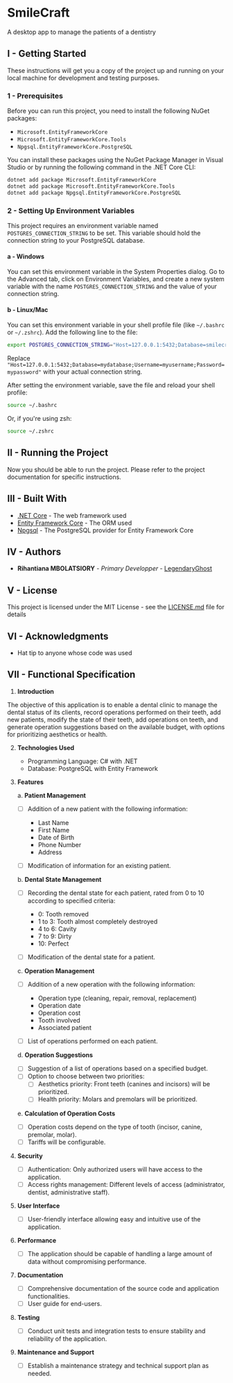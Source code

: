 # SmileCraft
A desktop app to manage the patients of a dentistry

## I - Getting Started

These instructions will get you a copy of the project up and running on your local machine for development and testing purposes.

### 1 - Prerequisites

Before you can run this project, you need to install the following NuGet packages:

- `Microsoft.EntityFrameworkCore`
- `Microsoft.EntityFrameworkCore.Tools`
- `Npgsql.EntityFrameworkCore.PostgreSQL`

You can install these packages using the NuGet Package Manager in Visual Studio or by running the following command in the .NET Core CLI:

```bash
dotnet add package Microsoft.EntityFrameworkCore
dotnet add package Microsoft.EntityFrameworkCore.Tools
dotnet add package Npgsql.EntityFrameworkCore.PostgreSQL
```

### 2 - Setting Up Environment Variables

This project requires an environment variable named `POSTGRES_CONNECTION_STRING` to be set. This variable should hold the connection string to your PostgreSQL database.

#### a - Windows

You can set this environment variable in the System Properties dialog. Go to the Advanced tab, click on Environment Variables, and create a new system variable with the name `POSTGRES_CONNECTION_STRING` and the value of your connection string.

#### b - Linux/Mac

You can set this environment variable in your shell profile file (like `~/.bashrc` or `~/.zshrc`). Add the following line to the file:

```bash
export POSTGRES_CONNECTION_STRING="Host=127.0.0.1:5432;Database=smilecraft;Username=myusername;Password=mypassword"
```

Replace `"Host=127.0.0.1:5432;Database=mydatabase;Username=myusername;Password=mypassword"` with your actual connection string.

After setting the environment variable, save the file and reload your shell profile:

```bash
source ~/.bashrc
```

Or, if you're using zsh:

```bash
source ~/.zshrc
```

## II - Running the Project

Now you should be able to run the project. Please refer to the project documentation for specific instructions.

## III - Built With

- [.NET Core](https://dotnet.microsoft.com/) - The web framework used
- [Entity Framework Core](https://docs.microsoft.com/en-us/ef/core/) - The ORM used
- [Npgsql](https://www.npgsql.org/) - The PostgreSQL provider for Entity Framework Core

## IV - Authors

- **Rihantiana MBOLATSIORY** - *Primary Developper* - [LegendaryGhost](https://github.com/LegendaryGhost)

## V - License

This project is licensed under the MIT License - see the [LICENSE.md](LICENSE.md) file for details

## VI - Acknowledgments

- Hat tip to anyone whose code was used

## VII - Functional Specification

1. **Introduction**

The objective of this application is to enable a dental clinic to manage the dental status of its clients, record operations performed on their teeth, add new patients, modify the state of their teeth, add operations on teeth, and generate operation suggestions based on the available budget, with options for prioritizing aesthetics or health.

2. **Technologies Used**

   - Programming Language: C# with .NET
   - Database: PostgreSQL with Entity Framework

3. **Features**

   a. **Patient Management**

      - [ ] Addition of a new patient with the following information:
        - Last Name
        - First Name
        - Date of Birth
        - Phone Number
        - Address

      - [ ] Modification of information for an existing patient.

   b. **Dental State Management**

      - [ ] Recording the dental state for each patient, rated from 0 to 10 according to specified criteria:
        - 0: Tooth removed
        - 1 to 3: Tooth almost completely destroyed
        - 4 to 6: Cavity
        - 7 to 9: Dirty
        - 10: Perfect

      - [ ] Modification of the dental state for a patient.

   c. **Operation Management**

      - [ ] Addition of a new operation with the following information:
        - Operation type (cleaning, repair, removal, replacement)
        - Operation date
        - Operation cost
        - Tooth involved
        - Associated patient

      - [ ] List of operations performed on each patient.

   d. **Operation Suggestions**

      - [ ] Suggestion of a list of operations based on a specified budget.
      - [ ] Option to choose between two priorities:
        - [ ] Aesthetics priority: Front teeth (canines and incisors) will be prioritized.
        - [ ] Health priority: Molars and premolars will be prioritized.

   e. **Calculation of Operation Costs**

      - [ ] Operation costs depend on the type of tooth (incisor, canine, premolar, molar).
      - [ ] Tariffs will be configurable.

4. **Security**

   - [ ] Authentication: Only authorized users will have access to the application.
   - [ ] Access rights management: Different levels of access (administrator, dentist, administrative staff).

5. **User Interface**

   - [ ] User-friendly interface allowing easy and intuitive use of the application.

6. **Performance**

   - [ ] The application should be capable of handling a large amount of data without compromising performance.

7. **Documentation**

   - [ ] Comprehensive documentation of the source code and application functionalities.
   - [ ] User guide for end-users.

8. **Testing**

   - [ ] Conduct unit tests and integration tests to ensure stability and reliability of the application.

9. **Maintenance and Support**

   - [ ] Establish a maintenance strategy and technical support plan as needed.
